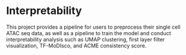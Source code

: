 # Interpretability

This project provides a pipeline for users to preprocess their single cell ATAC seq data, as well as a pipeline to train the model and conduct interpretability analysis such as UMAP clustering, first layer filter visualization, TF-MoDIsco, and ACME consistency score. 
